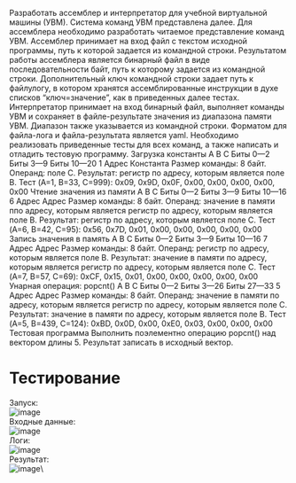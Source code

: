 Разработать ассемблер и интерпретатор для учебной виртуальной машины
(УВМ). Система команд УВМ представлена далее.
Для ассемблера необходимо разработать читаемое представление команд
УВМ. Ассемблер принимает на вход файл с текстом исходной программы, путь к
которой задается из командной строки. Результатом работы ассемблера является
бинарный файл в виде последовательности байт, путь к которому задается из
командной строки. Дополнительный ключ командной строки задает путь к файлулогу, в котором хранятся ассемблированные инструкции в духе списков
“ключ=значение”, как в приведенных далее тестах.
Интерпретатор принимает на вход бинарный файл, выполняет команды УВМ
и сохраняет в файле-результате значения из диапазона памяти УВМ. Диапазон
также указывается из командной строки.
Форматом для файла-лога и файла-результата является yaml.
Необходимо реализовать приведенные тесты для всех команд, а также
написать и отладить тестовую программу.
Загрузка константы
A B C
Биты 0—2 Биты 3—9 Биты 10—20
1 Адрес Константа
Размер команды: 8 байт. Операнд: поле C. Результат: регистр по адресу,
которым является поле B.
Тест (A=1, B=33, C=999):
0x09, 0x9D, 0x0F, 0x00, 0x00, 0x00, 0x00, 0x00
Чтение значения из памяти
A B C
Биты 0—2 Биты 3—9 Биты 10—16
6 Адрес Адрес
Размер команды: 8 байт. Операнд: значение в памяти ппо адресу, которым
является регистр по адресу, которым является поле B. Результат: регистр по
адресу, которым является поле C.
Тест (A=6, B=42, C=95):
0x56, 0x7D, 0x01, 0x00, 0x00, 0x00, 0x00, 0x00
Запись значения в память
A B C
Биты 0—2 Биты 3—9 Биты 10—16
7 Адрес Адрес
Размер команды: 8 байт. Операнд: регистр по адресу, которым является поле
B. Результат: значение в памяти по адресу, которым является регистр по адресу,
которым является поле C.
Тест (A=7, B=57, C=69):
0xCF, 0x15, 0x01, 0x00, 0x00, 0x00, 0x00, 0x00
Унарная операция: popcnt()
A B C
Биты 0—2 Биты 3—26 Биты 27—33
5 Адрес Адрес
Размер команды: 8 байт. Операнд: значение в памяти по адресу, которым
является регистр по адресу, которым является поле C. Результат: значение в
памяти по адресу, которым является поле B.
Тест (A=5, B=439, C=124):
0xBD, 0x0D, 0x00, 0xE0, 0x03, 0x00, 0x00, 0x00
Тестовая программа
Выполнить поэлементно операцию popcnt() над вектором длины 5. Результат
записать в исходный вектор.

# Тестирование
Запуск:\
![image](https://github.com/user-attachments/assets/7ed8ab2c-1e8f-4ebc-906b-65176b039daf)\
Входные данные:\
![image](https://github.com/user-attachments/assets/b3ba06d2-a018-46cb-807f-7c46dc7ac814)\
Логи:\
![image](https://github.com/user-attachments/assets/212d9e46-c3a1-4928-977c-aed88e7b7c8f)\
Результат:\
![image](https://github.com/user-attachments/assets/71975d12-6236-4b48-a974-330d7ff9f625)\
